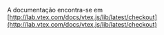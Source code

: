 A documentação encontra-se em [http://lab.vtex.com/docs/vtex.js/lib/latest/checkout](http://lab.vtex.com/docs/vtex.js/lib/latest/checkout)